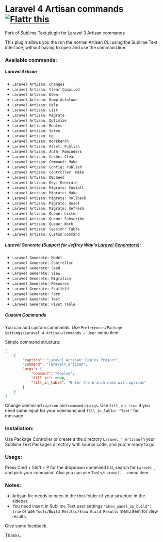 Laravel 4 Artisan commands [![Flattr this](https://api.flattr.com/button/flattr-badge-large.png)](https://flattr.com/submit/auto?user_id=evgeny.golubev&url=https%3A%2F%2Fgithub.com%2Fm0nah%2FLaravel-4-Artisan)
===============

Fork of Sublime Text plugin for Laravel 3 Artisan commands

This plugin allows you the run the normal Artisan CLI using the Sublime Text interface, without having to open and use the command line.

### Available commands:

##### Laravel Artisan
- `Laravel Artisan: Changes`
- `Laravel Artisan: Clear Compiled`
- `Laravel Artisan: Down`
- `Laravel Artisan: Dump Autoload`
- `Laravel Artisan: Help`
- `Laravel Artisan: List`
- `Laravel Artisan: Migrate`
- `Laravel Artisan: Optimize`
- `Laravel Artisan: Routes`
- `Laravel Artisan: Serve`
- `Laravel Artisan: Up`
- `Laravel Artisan: Workbench`
- `Laravel Artisan: Asset: Publish`
- `Laravel Artisan: Auth: Reminders`
- `Laravel Artisan: Cache: Clear`
- `Laravel Artisan: Command: Make`
- `Laravel Artisan: Config: Publish`
- `Laravel Artisan: Controller: Make`
- `Laravel Artisan: DB:Seed`
- `Laravel Artisan: Key: Generate`
- `Laravel Artisan: Migrate: Install`
- `Laravel Artisan: Migrate: Make`
- `Laravel Artisan: Migrate: Rollback`
- `Laravel Artisan: Migrate: Reset`
- `Laravel Artisan: Migrate: Refresh`
- `Laravel Artisan: Queue: Listen`
- `Laravel Artisan: Queue: Subscribe`
- `Laravel Artisan: Queue: Work`
- `Laravel Artisan: Session: Table`
- `Laravel Artisan: Custom Command`

##### Laravel Generate (Support for Jeffrey Way's [Laravel Generators](https://github.com/JeffreyWay/Laravel-4-Generators)):
- `Laravel Generate: Model`
- `Laravel Generate: Controller`
- `Laravel Generate: Seed`
- `Laravel Generate: View`
- `Laravel Generate: Migration`
- `Laravel Generate: Resource`
- `Laravel Generate: Scaffold`
- `Laravel Generate: Form`
- `Laravel Generate: Test`
- `Laravel Generate: Pivot Table`

##### Custom Commands
You can add custom commands.
Use `Preferences/Package Settings/Laravel 4 Artisan/Commands – User` menu item.

Simple command structure:

```json
[
    {
        "caption": "Laravel Artisan: Deploy Project",
        "command": "laravel4_artisan",
        "args": {
            "command": "deploy",
            "fill_in": true,
            "fill_in_lable": "Enter the branch name with options"
        }
    }
]
```

Change command `caption` and `command` in `args`.
Use `fill_in: true` if you need some input for your command and `fill_in_lable: "Text"` for message.

### Installation:
Use Package Controller or create a the directory `Laravel 4 Artisan` in your Sublime Text Packages directory with source code, and you're ready to go.

### Usage:
Press Cmd + Shift + P for the dropdown command list, search for `Laravel `, and pick your command. Also you can use `Tools/Laravel...` menu item

### Notes:
- Artisan file needs to been in the root folder of your structure in the sidebar.
- You need insert in Sublime Text user settings `"show_panel_on_build": true` or use `Tools/Build Results/Show Build Results` menu item for view results.

Give some feedback.

Thanks.
